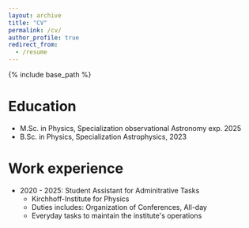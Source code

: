 ```yaml
---
layout: archive
title: "CV"
permalink: /cv/
author_profile: true
redirect_from:
  - /resume
---
```


{% include base_path %}

Education
======
* M.Sc. in Physics, Specialization observational Astronomy exp. 2025
* B.Sc. in Physics, Specialization Astrophysics, 2023

Work experience
======
* 2020 - 2025: Student Assistant for Adminitrative Tasks
  * Kirchhoff-Institute for Physics
  * Duties includes: Organization of Conferences, All-day
  * Everyday tasks to maintain the institute's operations
